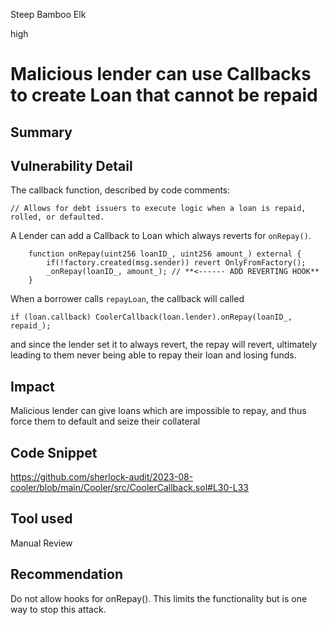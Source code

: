 Steep Bamboo Elk

high

# Malicious lender can use Callbacks to create Loan that cannot be repaid
## Summary
## Vulnerability Detail

The callback function, described by code comments:

```solidity
// Allows for debt issuers to execute logic when a loan is repaid, rolled, or defaulted.
```

A Lender can add a Callback to Loan which always reverts for `onRepay()`. 

```solidity
    function onRepay(uint256 loanID_, uint256 amount_) external { 
        if(!factory.created(msg.sender)) revert OnlyFromFactory();
        _onRepay(loanID_, amount_); // **<------ ADD REVERTING HOOK**
    }
```

When a borrower calls `repayLoan`, the callback  will called

```solidity
if (loan.callback) CoolerCallback(loan.lender).onRepay(loanID_, repaid_);
```

and since the lender set it to always revert, the repay will revert, ultimately leading to them never being able to repay their loan and losing funds.

## Impact
Malicious lender can give loans which are impossible to repay, and thus force them to default and seize their collateral

## Code Snippet

https://github.com/sherlock-audit/2023-08-cooler/blob/main/Cooler/src/CoolerCallback.sol#L30-L33

## Tool used

Manual Review

## Recommendation

Do not allow hooks for onRepay(). This limits the functionality but is one way to stop this attack.
